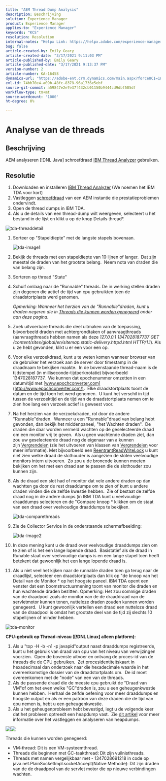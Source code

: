 ```yaml
---
title: "AEM Thread Dump Analysis"
description: Beschrijving
solution: Experience Manager
product: Experience Manager
applies-to: "Experience Manager"
keywords: "KCS"
resolution: Resolution
internal-notes: "Helpx Link: https://helpx.adobe.com/experience-manager/kb/thread-dump-analysis.html"
bug: false
article-created-by: Emily Geary
article-created-date: "3/17/2021 9:11:03 PM"
article-published-by: Emily Geary
article-published-date: "3/17/2021 9:13:37 PM"
version-number: 2
article-number: KA-16458
dynamics-url: "https://adobe-ent.crm.dynamics.com/main.aspx?forceUCI=1&pagetype=entityrecord&etn=knowledgearticle&id=e70a8345-6587-eb11-a812-000d3a593216"
exl-id: 74bb70e4-a09b-48fc-8378-96a1736e5ebf
source-git-commit: a59847e2e7e37f432cb01150b9444cd9dbf585df
workflow-type: tm+mt
source-wordcount: '1000'
ht-degree: 0%

---
```


# Analyse van de  threads

## Beschrijving

AEM analyseren [!DNL Java] schroefdraad [IBM Thread Analyzer](http://www.ibm.com/developerworks/community/groups/service/html/communityview?communityUuid=2245aa39-fa5c-4475-b891-14c205f7333c) gebruiken.

## Resolutie

1. Downloaden en installeren [IBM Thread Analyzer](https://www.ibm.com/developerworks/community/groups/service/html/communityview?communityUuid=2245aa39-fa5c-4475-b891-14c205f7333c) (We noemen het IBM TDA voor kort)
1. Vastleggen [schroefdraad](https://helpx.adobe.com/experience-manager/kb/TakeThreadDump.html) van een AEM instantie die prestatieproblemen ondervindt.
1. Open de thread dumps in IBM TDA.
1. Als u de details van een thread-dump wilt weergeven, selecteert u het bestand in de lijst en klikt u op de knop Details thread\*.

![tda-threaddetail](https://helpx.adobe.com/content/dam/help/en/experience-manager/kb/thread-dump-analysis/_jcr_content/main-pars/image_1587732783/tda-threaddetail.png "tda-threaddetail")

1. Sorteer op &quot;Stapeldiepte&quot; met de langste stapels bovenaan.

   ![tda-image1](https://helpx.adobe.com/content/dam/help/en/experience-manager/kb/thread-dump-analysis/_jcr_content/main-pars/image/tda-image1.png)

1. Bekijk de threads met een stapeldiepte van 10 lijnen of langer.  Dat zijn meestal de draden van het grootste belang.  Neem nota van draden die van belang zijn.
1. Sorteren op thread &quot;State&quot;
1. Schuif omlaag naar de &quot;Runnable&quot; threads. De in werking stellen draden zijn degenen die actief de tijd van cpu gebruikten toen de draadstortplaats werd genomen.

   *Opmerking: Wanneer het herzien van de &quot;Runnable&quot;draden, kunt u draden negeren die in [Threads die kunnen worden genegeerd](https://helpx.adobe.com/experience-manager/kb/thread-dump-analysis.html#ignorethreads) onder aan deze pagina.*

1. Zoek uitvoerbare threads die deel uitmaken van de toepassing, bijvoorbeeld draden met achtergrondtaken of aanvraagthreads (aanvraagthreads hebben namen als deze *127.0.0.1 1347028187737 GET /content/sites/global/en/sitemap.static-delivery.httpd.html HTTP/1.1*). Als u ze hebt gevonden, klikt u er een voor een op.

1. Voor elke verzoekdraad, kunt u te weten komen wanneer browser van de gebruiker het verzoek aan de server door timestamp in de draadnaam te bekijken maakte.  In de bovenstaande thread-naam is de tijdstempel (in milliseconde-tijdperknotatie) bijvoorbeeld 1347028187737.  We kunnen dat epochenummer omzetten in een datum/tijd met [www.epochconverter.com](http://www.epochconverter.com/).  Elke draadstortplaats toont de datum en de tijd toen het werd genomen.  U kunt het verschil in tijd tussen de verzoektijd en de tijd van de draadstortplaats nemen om te zien hoe lang een verzoek actief is geweest voor.

1. Na het herzien van de verzoekdraden, rol door de andere &quot;Runnable&quot;draden.  Wanneer u een &quot;Runnable&quot;draad van belang hebt gevonden, dan bekijk het middenpaneel, &quot;het Wachten draden&quot;.  De draden die daar worden vermeld wachten op de geselecteerde draad om een monitor vrij te geven.  Als u geen wachtende draden ziet, dan zou uw geselecteerde draad nog de eigenaar van a kunnen zijn [Vergrendelen](http://docs.oracle.com/javase/1.5.0/docs/api/java/util/concurrent/locks/Lock.html) (zie het uitvoeren van klassen van [Vergrendelen](http://docs.oracle.com/javase/1.5.0/docs/api/java/util/concurrent/locks/Lock.html) voor meer informatie). Met bijvoorbeeld een [ReentrantReadWriteLock](http://docs.oracle.com/javase/1.5.0/docs/api/java/util/concurrent/locks/ReentrantReadWriteLock.html) u kunt niet zien welke draad de slothouder is aangezien de sloten veelvoudige monitors intern uitvoeren.  Zo zou u de broncode kunnen moeten bekijken om het met een draad aan te passen die de slothouder zou kunnen zijn.

1. Als de draad een slot had of monitor dat vele andere draden op dan wachtten ga door de rest draaddumps om te zien of kunt u andere draden vinden die de zelfde kwestie hebben.  Zie of bestaat de zelfde draad nog in de andere dumps (in IBM TDA kunt u veelvoudige draaddumps selecteren en de &quot;Compare knoop \* klikken om de staat van een draad over veelvoudige draaddumps te bekijken.

   ![tda-comparethreads](https://helpx.adobe.com/content/dam/help/en/experience-manager/kb/thread-dump-analysis/_jcr_content/main-pars/image_1159496390/tda-comparethreads.png)

1. Zie de Collector Service in de onderstaande schermafbeelding:

   ![tda-Image2](https://helpx.adobe.com/content/dam/help/en/experience-manager/kb/thread-dump-analysis/_jcr_content/main-pars/image_1730877898/tda-Image2.png)

1. In deze mening kunt u de draad over veelvoudige draaddumps zien om te zien of is het een lange lopende draad.  Basistatief als de draad in Runable staat over veelvoudige dumps is en een lange stapel toen heeft betekent dat gewoonlijk het een lange lopende draad is.

1. Als u niet veel het kijken naar de runnable draden toen ga terug naar de draadlijst, selecteer een draadstortplaats dan klik op &quot;de knoop van het Detail van de Monitor \* op het hoogste paneel. IBM TDA opent een venster dat een boomstructuurmening toont van monitor die draden en hun wachtende draden bezitten. Opmerking: Het zou sommige draden van de draadpool zoals de monitor van de de draaddraad van de servletmotor kunnen tonen, nutteloze draden zouden kunnen worden genegeerd.  U kunt gewoonlijk vertellen een draad een nutteloze draad van de draadpool is omdat het grootste deel van de tijd zij slechts 10 stapellijnen of minder hebben.

![tda-monitor](https://helpx.adobe.com/content/dam/help/en/experience-manager/kb/thread-dump-analysis/_jcr_content/main-pars/image_1106466084/tda-monitordetail.png)

<b>CPU-gebruik op Thread-niveau ([!DNL Linux] alleen platform):</b>

1. Als u &quot;top -H -b -n1 -p javapid&quot;output naast draaddumps registreerde, kunt u het gebruik van draad van cpu van het niveau van verwijzingen voorzien.  Open de bovenste uitvoer en ontvang de proces-id van de threads die de CPU gebruiken.  Zet procesidentiteitskaart in hexadecimaal dan onderzoek naar die hexadecimale waarde in het overeenkomstige dossier van de draadstortplaats om.  De id moet overeenkomen met de &quot;node&quot; van een van de threads.
1. Als de passende draad die de meeste cpu gebruikt de &quot;Draad van VM&quot;of om het even welke &quot;GC&quot;draden is, zou u een geheugenkwestie kunnen hebben.  Herhaal de zelfde oefening voor meer draaddumps en hoogste output en als er een patroon van deze draden die de tijd van cpu nemen is, hebt u een geheugenkwestie.
1. Als u het geheugenprobleem hebt bevestigd, legt u de volgende keer dat het probleem optreedt een heapdump vast.  Zie [dit artikel](https://helpx.adobe.com/experience-manager/kb/AnalyzeMemoryProblems.html) voor meer informatie over het vastleggen en analyseren van heapdumps.

![](https://helpx.adobe.com/libs/cq/ui/resources/0.gif)![](https://helpx.adobe.com/libs/cq/ui/resources/0.gif)

Threads die kunnen worden genegeerd:

- VM-thread: Dit is een VM-systeemthread.
- Threads die beginnen met GC-taakthread: Dit zijn vuilnisthreads.
- Threads met namen vergelijkbaar met - 1347028691218 in code op java.net.PlainSocketImpl.socketAccept(Native Methode): Dit zijn draden van de de draadpool van de servlet motor die op nieuwe verbindingen wachten.
